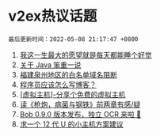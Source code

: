 # v2ex热议话题

`最后更新时间：2022-05-08 21:17:47 +0800`

1. [我这一生最大的愿望就是每天都能睡个好觉](https://www.v2ex.com/t/851523)
1. [关于 Java 笨重一说](https://www.v2ex.com/t/851477)
1. [福建泉州地区的白名单域名阻断](https://www.v2ex.com/t/851525)
1. [程序员应该怎么写博客？](https://www.v2ex.com/t/851549)
1. [[虚拟主机]-分享个免费的虚拟主机](https://www.v2ex.com/t/851530)
1. [读《枪炮，病菌与钢铁》前两章有感/疑](https://www.v2ex.com/t/851538)
1. [Bob 0.9.0 版本发布，独立 OCR 来啦 🎉](https://www.v2ex.com/t/851543)
1. [求一个 12 代 U 的小主机方案建议](https://www.v2ex.com/t/851506)

